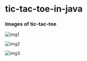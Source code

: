# tic-tac-toe-in-java
### Images of tic-tac-toe

![img1](https://user-images.githubusercontent.com/66724598/136996232-1f03e868-0568-4860-b074-f8bab60840ad.PNG)

![img2](https://user-images.githubusercontent.com/66724598/136996255-4a16d6f7-6238-4aa3-82aa-f1a128d7c8a6.PNG)

![img3](https://user-images.githubusercontent.com/66724598/136996244-8516ab2f-7785-4c3a-9a78-f96bdd43ceb7.PNG) 
